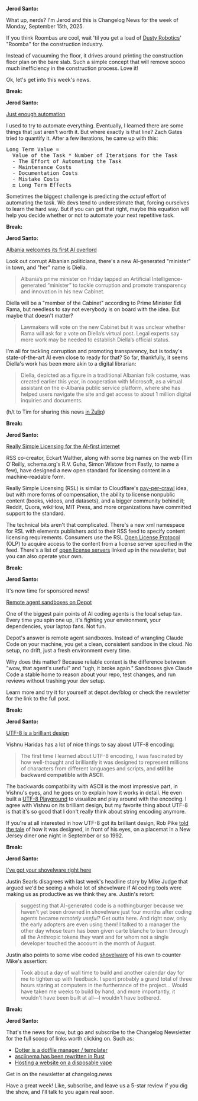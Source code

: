 **Jerod Santo:**

What up, nerds? I'm Jerod and this is Changelog News for the week of Monday, September 15th, 2025.

If you think Roombas are cool, wait 'til you get a load of [Dusty Robotics](https://www.dustyrobotics.com)' "Roomba" for the construction industry.

Instead of vacuuming the floor, it drives around printing the construction floor plan on the bare slab. Such a simple concept that will remove soooo much inefficiency in the construction process. Love it!

Ok, let's get into this week's news.

**Break:**

**Jerod Santo:**

[Just enough automation](https://bevel.work/blog/just-enough-automation/)

I used to try to automate everything. Eventually, I learned there are some things that just aren't worth it. But where exactly is that line? Zach Gates tried to quantify it. After a few iterations, he came up with this:

<pre>
Long Term Value = 
  Value of the Task * Number of Iterations for the Task
  - The Effort of Automating the Task
  - Maintenance Costs
  - Documentation Costs
  - Mistake Costs
  ± Long Term Effects
</pre>

Sometimes the biggest challenge is predicting the *actual* effort of automating the task. We devs tend to underestimate that, forcing ourselves to learn the hard way. But if you can get that right, maybe this equation will help you decide whether or not to automate your next repetitive task.

**Break:**

**Jerod Santo:**

[Albania welcomes its first AI overlord](https://apnews.com/article/albania-new-cabinet-parliament-ai-minister-diella-corruption-5e53c5d5973ff0e4c8f009ab3f78f369)

Look out corrupt Albanian politicians, there's a new AI-generated "minister" in town, and "her" name is Diella.

> Albania’s prime minister on Friday tapped an Artificial Intelligence-generated “minister” to tackle corruption and promote transparency and innovation in his new Cabinet.

Diella will be a "member of the Cabinet" according to Prime Minister Edi Rama, but needless to say not everybody is on board with the idea. But maybe that doesn't matter?

> Lawmakers will vote on the new Cabinet but it was unclear whether Rama will ask for a vote on Diella’s virtual post. Legal experts say more work may be needed to establish Diella’s official status.

I'm all for tackling corruption and promoting transparency, but is today's state-of-the-art AI even close to ready for that? So far, thankfully, it seems Diella's work has been more akin to a digital librarian:

> Diella, depicted as a figure in a traditional Albanian folk costume, was created earlier this year, in cooperation with Microsoft, as a virtual assistant on the e-Albania public service platform, where she has helped users navigate the site and get access to about 1 million digital inquiries and documents.

(h/t to Tim for sharing this news [in Zulip](https://changelog.zulipchat.com/#narrow/channel/455469-news/topic/Albania.20just.20appointed.20an.20AI.20minister.20to.20tackle.20corruption/with/539509512))

**Break:**

**Jerod Santo:**

[Really Simple Licensing for the AI-first internet](https://rslstandard.org)

RSS co-creator, Eckart Walther, along with some big names on the web (Tim O'Reilly, schema.org's R.V. Guha, Simon Wistow from Fastly, to name a few), have designed a new open standard for licensing content in a machine-readable form.

Really Simple Licensing (RSL) is similar to Cloudflare's [pay-per-crawl](https://blog.cloudflare.com/introducing-pay-per-crawl/) idea, but with more forms of compensation, the ability to license nonpublic content (books, videos, and datasets), and a bigger community behind it; Reddit, Quora, wikiHow, MIT Press, and more organizations have committed support to the standard.

The technical bits aren't that complicated. There's a new xml namespace for RSL with elements publishers add to their RSS feed to specify content licensing requirements. Consumers use the RSL [Open License Protocol](https://rslstandard.org/api) (OLP) to acquire access to the content from a license server specified in the feed. There's a list of [open license servers](https://rslstandard.org/guide/license-servers) linked up in the newsletter, but you can also operate your own.

**Break:**

**Jerod Santo:**

It's now time for sponsored news!

[Remote agent sandboxes on Depot](https://depot.dev/blog/now-available-remote-agent-sandboxes)

One of the biggest pain points of AI coding agents is the local setup tax. Every time you spin one up, it's fighting your environment, your dependencies, your laptop fans. Not fun.

Depot's answer is remote agent sandboxes. Instead of wrangling Claude Code on your machine, you get a clean, consistent sandbox in the cloud. No setup, no drift, just a fresh environment every time.

Why does this matter? Because reliable context is the difference between "wow, that agent's useful" and "ugh, it broke again." Sandboxes give Claude Code a stable home to reason about your repo, test changes, and run reviews without trashing your dev setup.

Learn more and try it for yourself at depot.dev/blog or check the newsletter for the link to the full post.

**Break:**

**Jerod Santo:**

[UTF-8 is a brilliant design](https://iamvishnu.com/posts/utf8-is-brilliant-design)

Vishnu Haridas has a lot of nice things to say about UTF-8 encoding:

> The first time I learned about UTF-8 encoding, I was fascinated by how well-thought and brilliantly it was designed to represent millions of characters from different languages and scripts, and **still be backward compatible with ASCII**.

The backwards compatibility with ASCII is the most impressive part, in Vishnu's eyes, and he goes on to explain how it works in detail. He even built a [UTF-8 Playground](https://utf8-playground.netlify.app/1F44B) to visualize and play around with the encoding. I agree with Vishnu on its brilliant design, but my favorite thing about UTF-8 is that it's so good that I don't really think about string encoding anymore.

If you're at all interested in how UTF-8 got its brilliant design, Rob Pike [told the tale](https://www.cl.cam.ac.uk/~mgk25/ucs/utf-8-history.txt) of how it was designed, in front of his eyes, on a placemat in a New Jersey diner one night in September or so 1992.

**Break:**

**Jerod Santo:**

[I've got your shovelware right here](https://justin.searls.co/links/2025-09-08-i-ve-got-your-shovelware-right-here/)

Justin Searls disagrees with last week's headline story by Mike Judge that argued we'd be seeing a whole lot of shovelware if AI coding tools were making us as productive as we think they are. Justin's retort:

> suggesting that AI-generated code is a nothingburger because we haven't yet been drowned in shovelware just four months after coding agents became *remotely useful*? Get outta here. And right now, only the early adopters are even using them! I talked to a manager the other day whose team has been given carte blanche to burn through all the Anthropic tokens they want and for whom not a single developer touched the account in the month of August.

Justin also points to some vibe coded [shovelware](https://github.com/searlsco/imsg) of his own to counter Mike's assertion:

> Took about a day of wall time to build and another calendar day for me to tighten up with feedback. I spent probably a grand total of three hours staring at computers in the furtherance of the project... Would have taken me weeks to build by hand, and more importantly, it wouldn't have been built at all—I wouldn't have bothered.

**Break:**

**Jerod Santo:**

That's the news for now, but go and subscribe to the Changelog Newsletter for the full scoop of links worth clicking on. Such as:

- [Dotter is a dotfile manager / templater](https://github.com/SuperCuber/dotter)
- [asciinema has been rewritten in Rust](https://blog.asciinema.org/post/three-point-o/)
- [Hosting a website on a disposable vape](https://bogdanthegeek.github.io/blog/projects/vapeserver/)

Get in on the newsletter at changelog.news

Have a great week! Like, subscribe, and leave us a 5-star review if you dig the show, and I'll talk to you again real soon.
